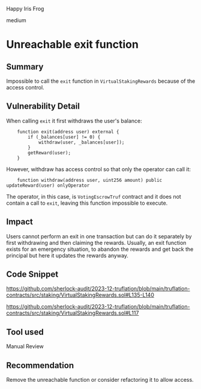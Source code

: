 Happy Iris Frog

medium

# Unreachable exit function

## Summary

Impossible to call the `exit` function in `VirtualStakingRewards` because of the access control.

## Vulnerability Detail

When calling `exit` it first withdraws the user's balance:
```solidity
    function exit(address user) external {
        if (_balances[user] != 0) {
            withdraw(user, _balances[user]);
        }
        getReward(user);
    }
```

However, withdraw has access control so that only the operator can call it:
```solidity
    function withdraw(address user, uint256 amount) public updateReward(user) onlyOperator
```

The operator, in this case, is `VotingEscrowTruf` contract and it does not contain a call to `exit`, leaving this function impossible to execute.

## Impact

Users cannot perform an exit in one transaction but can do it separately by first withdrawing and then claiming the rewards. Usually, an exit function exists for an emergency situation, to abandon the rewards and get back the principal but here it updates the rewards anyway.

## Code Snippet

https://github.com/sherlock-audit/2023-12-truflation/blob/main/truflation-contracts/src/staking/VirtualStakingRewards.sol#L135-L140

https://github.com/sherlock-audit/2023-12-truflation/blob/main/truflation-contracts/src/staking/VirtualStakingRewards.sol#L117

## Tool used

Manual Review

## Recommendation

Remove the unreachable function or consider refactoring it to allow access.
